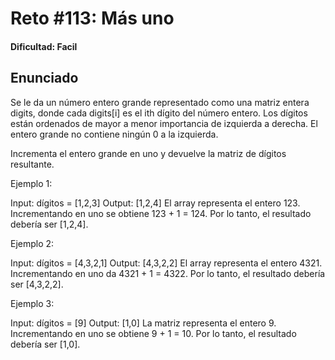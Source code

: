 # Reto #113: Más uno

#### Dificultad: Facil

## Enunciado

Se le da un número entero grande representado como una matriz entera digits, donde cada digits[i] es el ith dígito del número entero. Los dígitos están ordenados de mayor a menor importancia de izquierda a derecha. El entero grande no contiene ningún 0 a la izquierda.

Incrementa el entero grande en uno y devuelve la matriz de dígitos resultante.

Ejemplo 1:

Input: dígitos = [1,2,3]
Output: [1,2,4]
El array representa el entero 123.
Incrementando en uno se obtiene 123 + 1 = 124.
Por lo tanto, el resultado debería ser [1,2,4].

Ejemplo 2:

Input: dígitos = [4,3,2,1]
Output: [4,3,2,2]
El array representa el entero 4321.
Incrementando en uno da 4321 + 1 = 4322.
Por lo tanto, el resultado debería ser [4,3,2,2].

Ejemplo 3:

Input: dígitos = [9]
Output: [1,0]
La matriz representa el entero 9.
Incrementando en uno se obtiene 9 + 1 = 10.
Por lo tanto, el resultado debería ser [1,0].
